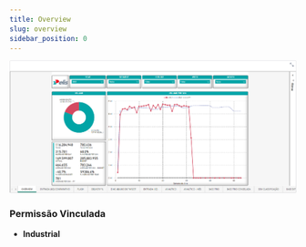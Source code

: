 ```yaml
---
title: Overview
slug: overview
sidebar_position: 0 
---
```


![Alt text](image.png)





### Permissão Vinculada

- **Industrial**